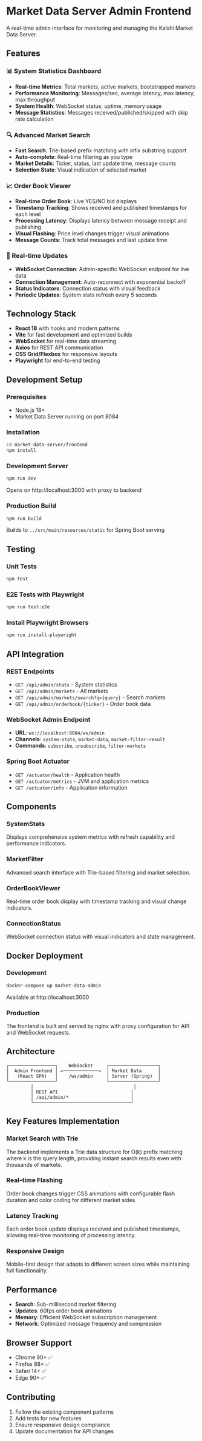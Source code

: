 # Market Data Server Admin Frontend

A real-time admin interface for monitoring and managing the Kalshi Market Data Server.

## Features

### 📊 System Statistics Dashboard
- **Real-time Metrics**: Total markets, active markets, bootstrapped markets
- **Performance Monitoring**: Messages/sec, average latency, max latency, max throughput
- **System Health**: WebSocket status, uptime, memory usage
- **Message Statistics**: Messages received/published/skipped with skip rate calculation

### 🔍 Advanced Market Search
- **Fast Search**: Trie-based prefix matching with infix substring support
- **Auto-complete**: Real-time filtering as you type
- **Market Details**: Ticker, status, last update time, message counts
- **Selection State**: Visual indication of selected market

### 📈 Order Book Viewer
- **Real-time Order Book**: Live YES/NO bid displays
- **Timestamp Tracking**: Shows received and published timestamps for each level
- **Processing Latency**: Displays latency between message receipt and publishing
- **Visual Flashing**: Price level changes trigger visual animations
- **Message Counts**: Track total messages and last update time

### 🔄 Real-time Updates
- **WebSocket Connection**: Admin-specific WebSocket endpoint for live data
- **Connection Management**: Auto-reconnect with exponential backoff
- **Status Indicators**: Connection status with visual feedback
- **Periodic Updates**: System stats refresh every 5 seconds

## Technology Stack

- **React 18** with hooks and modern patterns
- **Vite** for fast development and optimized builds
- **WebSocket** for real-time data streaming
- **Axios** for REST API communication
- **CSS Grid/Flexbox** for responsive layouts
- **Playwright** for end-to-end testing

## Development Setup

### Prerequisites
- Node.js 18+
- Market Data Server running on port 8084

### Installation
```bash
cd market-data-server/frontend
npm install
```

### Development Server
```bash
npm run dev
```
Opens on http://localhost:3000 with proxy to backend

### Production Build
```bash
npm run build
```
Builds to `../src/main/resources/static` for Spring Boot serving

## Testing

### Unit Tests
```bash
npm test
```

### E2E Tests with Playwright
```bash
npm run test:e2e
```

### Install Playwright Browsers
```bash
npm run install-playwright
```

## API Integration

### REST Endpoints
- `GET /api/admin/stats` - System statistics
- `GET /api/admin/markets` - All markets
- `GET /api/admin/markets/search?q={query}` - Search markets
- `GET /api/admin/orderbook/{ticker}` - Order book data

### WebSocket Admin Endpoint
- **URL**: `ws://localhost:8084/ws/admin`
- **Channels**: `system-stats`, `market-data`, `market-filter-result`
- **Commands**: `subscribe`, `unsubscribe`, `filter-markets`

### Spring Boot Actuator
- `GET /actuator/health` - Application health
- `GET /actuator/metrics` - JVM and application metrics
- `GET /actuator/info` - Application information

## Components

### SystemStats
Displays comprehensive system metrics with refresh capability and performance indicators.

### MarketFilter  
Advanced search interface with Trie-based filtering and market selection.

### OrderBookViewer
Real-time order book display with timestamp tracking and visual change indicators.

### ConnectionStatus
WebSocket connection status with visual indicators and state management.

## Docker Deployment

### Development
```bash
docker-compose up market-data-admin
```
Available at http://localhost:3000

### Production
The frontend is built and served by nginx with proxy configuration for API and WebSocket requests.

## Architecture

```
┌─────────────────┐    WebSocket     ┌──────────────────┐
│  Admin Frontend │ ←─────────────→  │ Market Data      │
│   (React SPA)   │    /ws/admin     │ Server (Spring)  │
└─────────────────┘                  └──────────────────┘
         │                                     │
         │ REST API                           │
         │ /api/admin/*                       │
         └────────────────────────────────────┘
```

## Key Features Implementation

### Market Search with Trie
The backend implements a Trie data structure for O(k) prefix matching where k is the query length, providing instant search results even with thousands of markets.

### Real-time Flashing
Order book changes trigger CSS animations with configurable flash duration and color coding for different market sides.

### Latency Tracking
Each order book update displays received and published timestamps, allowing real-time monitoring of processing latency.

### Responsive Design
Mobile-first design that adapts to different screen sizes while maintaining full functionality.

## Performance

- **Search**: Sub-millisecond market filtering
- **Updates**: 60fps order book animations
- **Memory**: Efficient WebSocket subscription management
- **Network**: Optimized message frequency and compression

## Browser Support

- Chrome 90+ ✅
- Firefox 88+ ✅  
- Safari 14+ ✅
- Edge 90+ ✅

## Contributing

1. Follow the existing component patterns
2. Add tests for new features
3. Ensure responsive design compliance
4. Update documentation for API changes